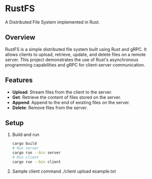 # RustFS

A Distributed File System implemented in Rust.

## Overview

RustFS is a simple distributed file system built using Rust and gRPC. It allows clients to upload, retrieve, update, and delete files on a remote server. This project demonstrates the use of Rust's asynchronous programming capabilities and gRPC for client-server communication.

## Features

- **Upload**: Stream files from the client to the server.
- **Get**: Retrieve the content of files stored on the server.
- **Append**: Append to the end of existing files on the server.
- **Delete**: Remove files from the server.

## Setup

1. Build and run

   ```bash
   cargo build
   # Run server
   cargo run --bin server
   # Run client
   cargo run --bin client

2. Sample client command
   ./client upload example.txt
